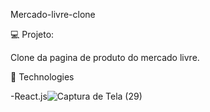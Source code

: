 Mercado-livre-clone

💻 Projeto: 

Clone da pagina de produto do mercado livre.


🔧 Technologies

-React.js![Captura de Tela (29)](https://user-images.githubusercontent.com/83783563/146590299-65db4d2d-9817-447b-a506-bfe6fb5360ee.png)
